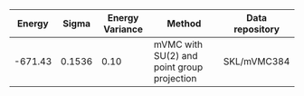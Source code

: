 |       Energy          |  Sigma          | Energy Variance  |  Method                                                          | Data repository                     |
| ----------------------| ----------------| -----------------|------------------------------------------------------------------|------------------------------------ |
|    -671.43           |  0.1536          | 0.10             | mVMC with SU(2) and point group projection                       | SKL/mVMC384                         |
